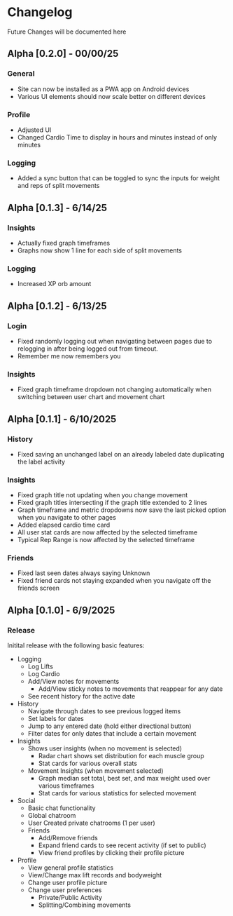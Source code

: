 # Changelog

Future Changes will be documented here

## Alpha [0.2.0] - 00/00/25
### General
- Site can now be installed as a PWA app on Android devices
- Various UI elements should now scale better on different devices

### Profile
- Adjusted UI
- Changed Cardio Time to display in hours and minutes instead of only minutes

### Logging
- Added a sync button that can be toggled to sync the inputs for weight and reps of split movements

## Alpha [0.1.3] - 6/14/25
### Insights
- Actually fixed graph timeframes
- Graphs now show 1 line for each side of split movements
### Logging
- Increased XP orb amount

## Alpha [0.1.2] - 6/13/25
### Login
- Fixed randomly logging out when navigating between pages due to relogging in after being logged out from timeout.
- Remember me now remembers you
### Insights
- Fixed graph timeframe dropdown not changing automatically when switching between user chart and movement chart

## Alpha [0.1.1] - 6/10/2025

### History 
- Fixed saving an unchanged label on an already labeled date duplicating the label activity
### Insights
- Fixed graph title not updating when you change movement
- Fixed graph titles intersecting if the graph title extended to 2 lines
- Graph timeframe and metric dropdowns now save the last picked option when you navigate to other pages
- Added elapsed cardio time card
- All user stat cards are now affected by the selected timeframe
- Typical Rep Range is now affected by the selected timeframe
### Friends
- Fixed last seen dates always saying Unknown
- Fixed friend cards not staying expanded when you navigate off the friends screen 

## Alpha [0.1.0] - 6/9/2025
### Release
Initital release with the following basic features:
- Logging
  - Log Lifts
  - Log Cardio
  - Add/View notes for movements
    - Add/View sticky notes to movements that reappear for any date
  - See recent history for the active date
- History
  - Navigate through dates to see previous logged items
  - Set labels for dates
  - Jump to any entered date (hold either directional button)
  - Filter dates for only dates that include a certain movement
- Insights
  - Shows user insights (when no movement is selected)
    - Radar chart shows set distribution for each muscle group
    - Stat cards for various overall stats
  - Movement Insights (when movement selected)
    - Graph median set total, best set, and max weight used over various timeframes
    - Stat cards for various statistics for selected movement
- Social
  - Basic chat functionality
  - Global chatroom
  - User Created private chatrooms (1 per user)
  - Friends
    - Add/Remove friends
    - Expand friend cards to see recent activity (if set to public)
    - View friend profiles by clicking their profile picture
- Profile
  - View general profile statistics
  - View/Change max lift records and bodyweight
  - Change user profile picture
  - Change user preferences
    - Private/Public Activity
    - Splitting/Combining movements